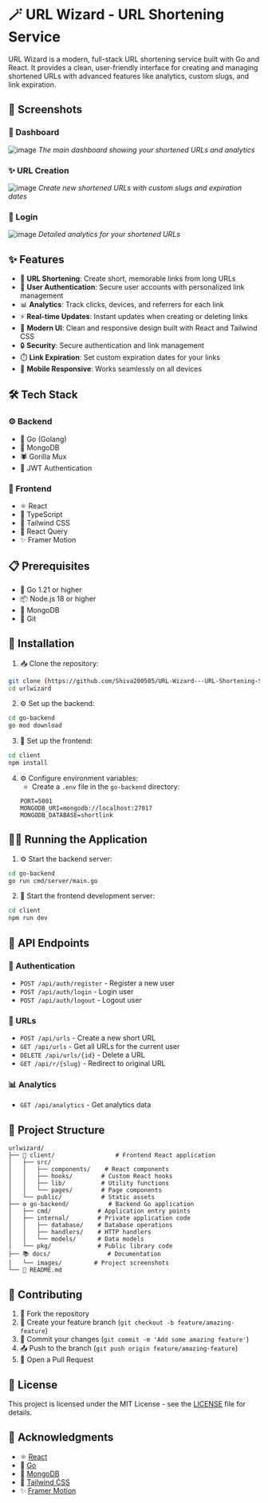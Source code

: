 # 🪄 URL Wizard - URL Shortening Service

URL Wizard is a modern, full-stack URL shortening service built with Go and React. It provides a clean, user-friendly interface for creating and managing shortened URLs with advanced features like analytics, custom slugs, and link expiration.

## 📸 Screenshots

### 🎯 Dashboard
![image](https://github.com/user-attachments/assets/c4602e90-5675-47a4-b43a-45df6b872cba)
*The main dashboard showing your shortened URLs and analytics*

### ✨ URL Creation
![image](https://github.com/user-attachments/assets/69680b8a-48b4-46ce-a59c-c1bdd5cfeaa8)
*Create new shortened URLs with custom slugs and expiration dates*

### 👤 Login
![image](https://github.com/user-attachments/assets/46fc904e-494b-4b5b-8577-80fcf0278cfb)
*Detailed analytics for your shortened URLs*

## ✨ Features

- 🔗 **URL Shortening**: Create short, memorable links from long URLs
- 👤 **User Authentication**: Secure user accounts with personalized link management
- 📊 **Analytics**: Track clicks, devices, and referrers for each link
- ⚡ **Real-time Updates**: Instant updates when creating or deleting links
- 🎨 **Modern UI**: Clean and responsive design built with React and Tailwind CSS
- 🔒 **Security**: Secure authentication and link management
- ⏱️ **Link Expiration**: Set custom expiration dates for your links
- 📱 **Mobile Responsive**: Works seamlessly on all devices

## 🛠️ Tech Stack

### ⚙️ Backend
- 🦫 Go (Golang)
- 🍃 MongoDB
- 🕷️ Gorilla Mux
- 🔐 JWT Authentication

### 🎨 Frontend
- ⚛️ React
- 📘 TypeScript
- 🎨 Tailwind CSS
- 🔄 React Query
- ✨ Framer Motion

## 📋 Prerequisites

- 🦫 Go 1.21 or higher
- 📦 Node.js 18 or higher
- 🍃 MongoDB
- 🔧 Git

## 🚀 Installation

1. 📥 Clone the repository:
```bash
git clone (https://github.com/Shiva200505/URL-Wizard---URL-Shortening-Service-in-GOLANG.git)
cd urlwizard
```

2. ⚙️ Set up the backend:
```bash
cd go-backend
go mod download
```

3. 🎨 Set up the frontend:
```bash
cd client
npm install
```

4. ⚙️ Configure environment variables:
   - Create a `.env` file in the `go-backend` directory:
   ```
   PORT=5001
   MONGODB_URI=mongodb://localhost:27017
   MONGODB_DATABASE=shortlink
   ```

## 🏃‍♂️ Running the Application

1. ⚙️ Start the backend server:
```bash
cd go-backend
go run cmd/server/main.go
```

2. 🎨 Start the frontend development server:
```bash
cd client
npm run dev
```
## 🔌 API Endpoints

### 🔐 Authentication
- `POST /api/auth/register` - Register a new user
- `POST /api/auth/login` - Login user
- `POST /api/auth/logout` - Logout user

### 🔗 URLs
- `POST /api/urls` - Create a new short URL
- `GET /api/urls` - Get all URLs for the current user
- `DELETE /api/urls/{id}` - Delete a URL
- `GET /api/r/{slug}` - Redirect to original URL

### 📊 Analytics
- `GET /api/analytics` - Get analytics data

## 📁 Project Structure

```
urlwizard/
├── 🎨 client/                 # Frontend React application
│   ├── src/
│   │   ├── components/    # React components
│   │   ├── hooks/        # Custom React hooks
│   │   ├── lib/          # Utility functions
│   │   └── pages/        # Page components
│   └── public/           # Static assets
├── ⚙️ go-backend/           # Backend Go application
│   ├── cmd/             # Application entry points
│   ├── internal/        # Private application code
│   │   ├── database/    # Database operations
│   │   ├── handlers/    # HTTP handlers
│   │   └── models/      # Data models
│   └── pkg/             # Public library code
├── 📚 docs/                # Documentation
│   └── images/         # Project screenshots
└── 📄 README.md
```

## 🤝 Contributing

1. 🍴 Fork the repository
2. 🌿 Create your feature branch (`git checkout -b feature/amazing-feature`)
3. 💾 Commit your changes (`git commit -m 'Add some amazing feature'`)
4. 📤 Push to the branch (`git push origin feature/amazing-feature`)
5. 🔄 Open a Pull Request

## 📄 License

This project is licensed under the MIT License - see the [LICENSE](LICENSE) file for details.

## 🙏 Acknowledgments

- ⚛️ [React](https://reactjs.org/)
- 🦫 [Go](https://golang.org/)
- 🍃 [MongoDB](https://www.mongodb.com/)
- 🎨 [Tailwind CSS](https://tailwindcss.com/)
- ✨ [Framer Motion](https://www.framer.com/motion/) 
